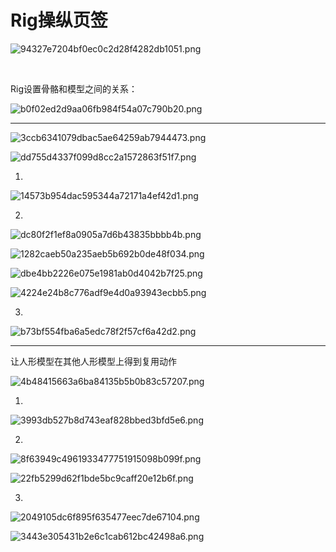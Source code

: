 # Rig操纵页签

![94327e7204bf0ec0c2d28f4282db1051.png](image/94327e7204bf0ec0c2d28f4282db1051.png)

 

Rig设置骨骼和模型之间的关系：

![b0f02ed2d9aa06fb984f54a07c790b20.png](image/b0f02ed2d9aa06fb984f54a07c790b20.png)

---

![3ccb6341079dbac5ae64259ab7944473.png](image/3ccb6341079dbac5ae64259ab7944473.png)

![dd755d4337f099d8cc2a1572863f51f7.png](image/dd755d4337f099d8cc2a1572863f51f7.png)

1.

![14573b954dac595344a72171a4ef42d1.png](image/14573b954dac595344a72171a4ef42d1.png)

2.

![dc80f2f1ef8a0905a7d6b43835bbbb4b.png](image/dc80f2f1ef8a0905a7d6b43835bbbb4b.png)

![1282caeb50a235aeb5b692b0de48f034.png](image/1282caeb50a235aeb5b692b0de48f034.png)

![dbe4bb2226e075e1981ab0d4042b7f25.png](image/dbe4bb2226e075e1981ab0d4042b7f25.png)

![4224e24b8c776adf9e4d0a93943ecbb5.png](image/4224e24b8c776adf9e4d0a93943ecbb5.png)

3.

![b73bf554fba6a5edc78f2f57cf6a42d2.png](image/b73bf554fba6a5edc78f2f57cf6a42d2.png)

---

让人形模型在其他人形模型上得到复用动作

![4b48415663a6ba84135b5b0b83c57207.png](image/4b48415663a6ba84135b5b0b83c57207.png)

1.

![3993db527b8d743eaf828bbed3bfd5e6.png](image/3993db527b8d743eaf828bbed3bfd5e6.png)

2.

![8f63949c4961933477751915098b099f.png](image/8f63949c4961933477751915098b099f.png)

![22fb5299d62f1bde5bc9caff20e12b6f.png](image/22fb5299d62f1bde5bc9caff20e12b6f.png)

3.

![2049105dc6f895f635477eec7de67104.png](image/2049105dc6f895f635477eec7de67104.png)

![3443e305431b2e6c1cab612bc42498a6.png](image/3443e305431b2e6c1cab612bc42498a6.png)
